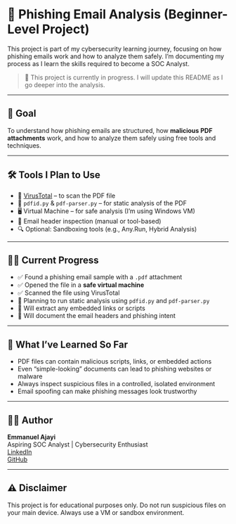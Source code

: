 # 📧 Phishing Email Analysis (Beginner-Level Project)

This project is part of my cybersecurity learning journey, focusing on how phishing emails work and how to analyze them safely. I’m documenting my process as I learn the skills required to become a SOC Analyst.

> 🚧 This project is currently in progress. I will update this README as I go deeper into the analysis.

---

## 🎯 Goal

To understand how phishing emails are structured, how **malicious PDF attachments** work, and how to analyze them safely using free tools and techniques.

---

## 🛠 Tools I Plan to Use

- 🧪 [VirusTotal](https://virustotal.com) – to scan the PDF file
- 🐍 `pdfid.py` & `pdf-parser.py` – for static analysis of the PDF
- 🖥️ Virtual Machine – for safe analysis (I’m using Windows VM)
- 📧 Email header inspection (manual or tool-based)
- 🔍 Optional: Sandboxing tools (e.g., Any.Run, Hybrid Analysis)

---

## 🕵️‍♂️ Current Progress

- ✅ Found a phishing email sample with a `.pdf` attachment
- ✅ Opened the file in a **safe virtual machine**
- ✅ Scanned the file using VirusTotal
- 🔄 Planning to run static analysis using `pdfid.py` and `pdf-parser.py`
- 🔄 Will extract any embedded links or scripts
- 🔄 Will document the email headers and phishing intent

---

## 📘 What I’ve Learned So Far

- PDF files can contain malicious scripts, links, or embedded actions
- Even “simple-looking” documents can lead to phishing websites or malware
- Always inspect suspicious files in a controlled, isolated environment
- Email spoofing can make phishing messages look trustworthy

---

## 🧑‍💻 Author

**Emmanuel Ajayi**  
Aspiring SOC Analyst | Cybersecurity Enthusiast  
[LinkedIn](https://www.linkedin.com/in/emmanuel-ajayi-gbenga)  
[GitHub](https://github.com/Emmanucodes)

---

## ⚠️ Disclaimer

This project is for educational purposes only. Do not run suspicious files on your main device. Always use a VM or sandbox environment.
